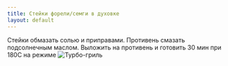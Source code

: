 ```yaml
---
title: Стейки форели/семги в духовке
layout: default
---
```

Стейки обмазать солью и приправами. Противень
смазать подсолнечным маслом. Выложить
на противень и готовить 30 мин при 180С на режиме
![Турбо-гриль](/apps/assets/images/recipes/TurboGrilling.png)
